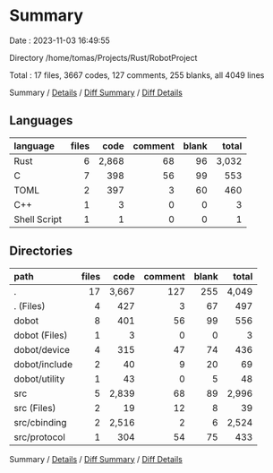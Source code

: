 # Summary

Date : 2023-11-03 16:49:55

Directory /home/tomas/Projects/Rust/RobotProject

Total : 17 files,  3667 codes, 127 comments, 255 blanks, all 4049 lines

Summary / [Details](details.md) / [Diff Summary](diff.md) / [Diff Details](diff-details.md)

## Languages
| language | files | code | comment | blank | total |
| :--- | ---: | ---: | ---: | ---: | ---: |
| Rust | 6 | 2,868 | 68 | 96 | 3,032 |
| C | 7 | 398 | 56 | 99 | 553 |
| TOML | 2 | 397 | 3 | 60 | 460 |
| C++ | 1 | 3 | 0 | 0 | 3 |
| Shell Script | 1 | 1 | 0 | 0 | 1 |

## Directories
| path | files | code | comment | blank | total |
| :--- | ---: | ---: | ---: | ---: | ---: |
| . | 17 | 3,667 | 127 | 255 | 4,049 |
| . (Files) | 4 | 427 | 3 | 67 | 497 |
| dobot | 8 | 401 | 56 | 99 | 556 |
| dobot (Files) | 1 | 3 | 0 | 0 | 3 |
| dobot/device | 4 | 315 | 47 | 74 | 436 |
| dobot/include | 2 | 40 | 9 | 20 | 69 |
| dobot/utility | 1 | 43 | 0 | 5 | 48 |
| src | 5 | 2,839 | 68 | 89 | 2,996 |
| src (Files) | 2 | 19 | 12 | 8 | 39 |
| src/cbinding | 2 | 2,516 | 2 | 6 | 2,524 |
| src/protocol | 1 | 304 | 54 | 75 | 433 |

Summary / [Details](details.md) / [Diff Summary](diff.md) / [Diff Details](diff-details.md)